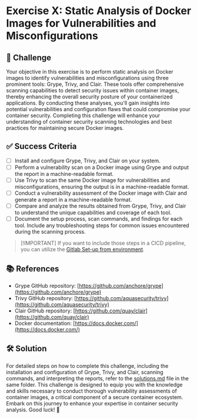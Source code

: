 # Exercise X: Static Analysis of Docker Images for Vulnerabilities and Misconfigurations

## 🎯 Challenge

Your objective in this exercise is to perform static analysis on Docker images to identify vulnerabilities and misconfigurations using three prominent tools: Grype, Trivy, and Clair. These tools offer comprehensive scanning capabilities to detect security issues within container images, thereby enhancing the overall security posture of your containerized applications. By conducting these analyses, you'll gain insights into potential vulnerabilities and configuration flaws that could compromise your container security. Completing this challenge will enhance your understanding of container security scanning technologies and best practices for maintaining secure Docker images.

## ✅ Success Criteria

- [ ] Install and configure Grype, Trivy, and Clair on your system.
- [ ] Perform a vulnerability scan on a Docker image using Grype and output the report in a machine-readable format.
- [ ] Use Trivy to scan the same Docker image for vulnerabilities and misconfigurations, ensuring the output is in a machine-readable format.
- [ ] Conduct a vulnerability assessment of the Docker image with Clair and generate a report in a machine-readable format.
- [ ] Compare and analyze the results obtained from Grype, Trivy, and Clair to understand the unique capabilities and coverage of each tool.
- [ ] Document the setup process, scan commands, and findings for each tool. Include any troubleshooting steps for common issues encountered during the scanning process.

> \[!IMPORTANT\]
> If you want to include those steps in a CICD pipeline, you can utilize the [Gitlab Set-up from environment](../../environment/gitlab/README.md).

## 📚 References

- Grype GitHub repository: [https://github.com/anchore/grype](https://github.com/anchore/grype)
- Trivy GitHub repository: [https://github.com/aquasecurity/trivy](https://github.com/aquasecurity/trivy)
- Clair GitHub repository: [https://github.com/quay/clair](https://github.com/quay/clair)
- Docker documentation: [https://docs.docker.com/](https://docs.docker.com/)

## 🛠 Solution

For detailed steps on how to complete this challenge, including the installation and configuration of Grype, Trivy, and Clair, scanning commands, and interpreting the reports, refer to the [solutions.md](./solutions/README.md) file in the same folder. This challenge is designed to equip you with the knowledge and skills necessary to conduct thorough vulnerability assessments of container images, a critical component of a secure container ecosystem. Embark on this journey to enhance your expertise in container security analysis. Good luck! 🚀
